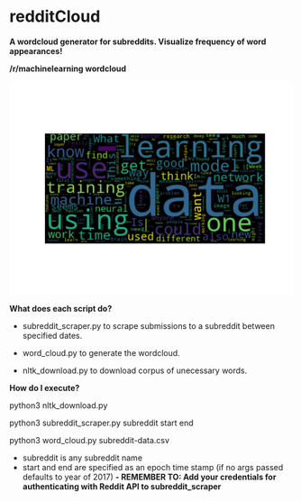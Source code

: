 # redditCloud
**A wordcloud generator for subreddits. Visualize frequency of word appearances!**

**/r/machinelearning wordcloud**

<img style='text-align:center' src='./ml_cloud.png'></img>

**What does each script do?**

- subreddit_scraper.py to scrape submissions to a subreddit between specified dates.

- word_cloud.py to generate the wordcloud.

- nltk_download.py to download corpus of unecessary words.

**How do I execute?**

python3 nltk_download.py

python3 subreddit_scraper.py subreddit start end

python3 word_cloud.py subreddit-data.csv

- subreddit is any subreddit name
- start and end are specified as an epoch time stamp (if no args passed defaults to year of 2017)
**- REMEMBER TO: Add your credentials for authenticating with Reddit API to subreddit_scraper**




